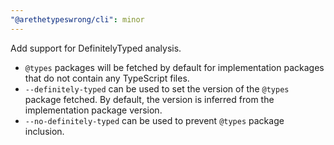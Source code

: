 ```yaml
---
"@arethetypeswrong/cli": minor
---
```


Add support for DefinitelyTyped analysis.

- `@types` packages will be fetched by default for implementation packages that do not contain any TypeScript files.
- `--definitely-typed` can be used to set the version of the `@types` package fetched. By default, the version is inferred from the implementation package version.
- `--no-definitely-typed` can be used to prevent `@types` package inclusion.
